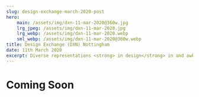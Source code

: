 ```yaml
---
slug: design-exchange-march-2020-post
hero:
    main: /assets/img/dxn-11-mar-2020@360w.jpg
    lrg_jpeg: /assets/img/dxn-11-mar-2020.jpg
    lrg_webp: /assets/img/dxn-11-mar-2020.webp
    sml_webp: /assets/img/dxn-11-mar-2020@360w.webp
title: Design Exchange (DXN) Nottingham
date: 11th March 2020
excerpt: Diverse representations <strong> in design</strong> in and awkward conversations with colleagues <br/><br/>How to keep your <strong> green </strong>onions
---
```


# Coming Soon
